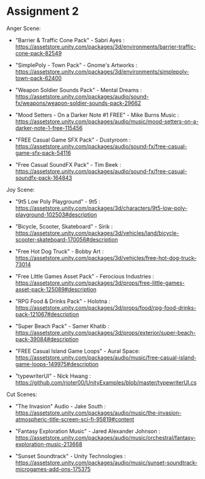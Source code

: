 # Assignment 2

Anger Scene: 

  * "Barrier & Traffic Cone Pack" - Sabri Ayes : https://assetstore.unity.com/packages/3d/environments/barrier-traffic-cone-pack-82549

  * "SimplePoly - Town Pack" - Gnome's Artworks : https://assetstore.unity.com/packages/3d/environments/simplepoly-town-pack-62400
  
  * "Weapon Soldier Sounds Pack" - Mental Dreams : https://assetstore.unity.com/packages/audio/sound-fx/weapons/weapon-soldier-sounds-pack-29662
  
  * "Mood Setters - On a Darker Note #1 FREE" - Mike Burns Music : https://assetstore.unity.com/packages/audio/music/mood-setters-on-a-darker-note-1-free-115456
  
  * "FREE Casual Game SFX Pack" - Dustyroom : https://assetstore.unity.com/packages/audio/sound-fx/free-casual-game-sfx-pack-54116
  
  * "Free Casual SoundFX Pack" - Tim Beek : https://assetstore.unity.com/packages/audio/sound-fx/free-casual-soundfx-pack-164843

Joy Scene:

  * "9t5 Low Poly Playground" - 9t5 : https://assetstore.unity.com/packages/3d/characters/9t5-low-poly-playground-102503#description
  
  * "Bicycle, Scooter, Skateboard" - Sirik : https://assetstore.unity.com/packages/3d/vehicles/land/bicycle-scooter-skateboard-170056#description
  
  * "Free Hot Dog Truck" - Bobby Art : https://assetstore.unity.com/packages/3d/vehicles/free-hot-dog-truck-73014
  
  * "Free Little Games Asset Pack" - Ferocious Industries : https://assetstore.unity.com/packages/3d/props/free-little-games-asset-pack-125089#description
  
  * "RPG Food & Drinks Pack" - Holotna : https://assetstore.unity.com/packages/3d/props/food/rpg-food-drinks-pack-121067#description
  
  * "Super Beach Pack" - Samer Khatib : https://assetstore.unity.com/packages/3d/props/exterior/super-beach-pack-39084#description
  
  * "FREE Casual Island Game Loops" - Aural Space: https://assetstore.unity.com/packages/audio/music/free-casual-island-game-loops-149975#description
  
  * "typewriterUI" - Nick Hwang : https://github.com/rioter00/UnityExamples/blob/master/typewriterUI.cs

Cut Scenes:

 * "The Invasion" Audio - Jake South : https://assetstore.unity.com/packages/audio/music/the-invasion-atmospheric-title-screen-sci-fi-95819#content
 
 * "Fantasy Exploration Music" - Jared Alexander Johnson :  https://assetstore.unity.com/packages/audio/music/orchestral/fantasy-exploration-music-213668
 
 * "Sunset Soundtrack" - Unity Technologies : https://assetstore.unity.com/packages/audio/music/sunset-soundtrack-microgames-add-ons-175375
